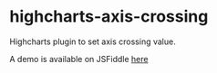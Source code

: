 # highcharts-axis-crossing
Highcharts plugin to set axis crossing value.

A demo is available on JSFiddle [here](http://jsfiddle.net/davidschenck/bqpoe04z/13/)
